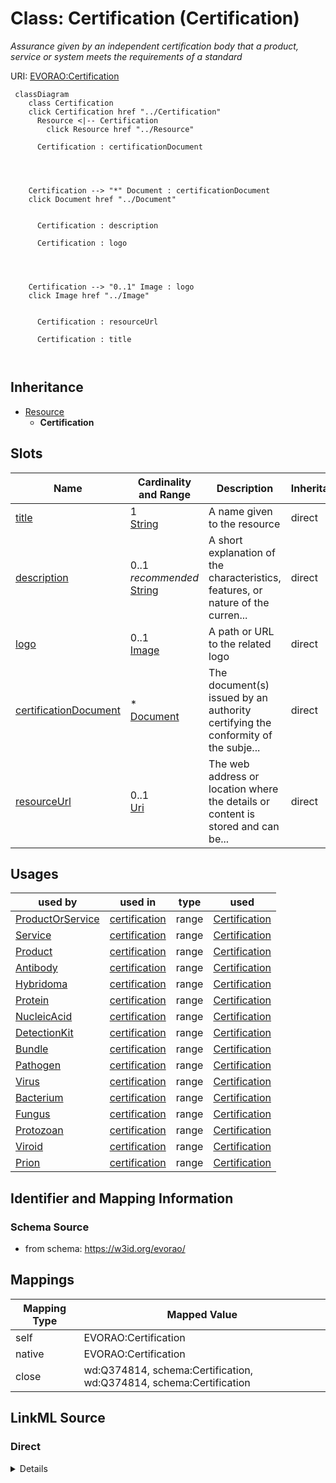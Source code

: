 

# Class: Certification (Certification) 


_Assurance given by an independent certification body that a product, service or system meets the requirements of a standard_





URI: [EVORAO:Certification](https://w3id.org/evorao/Certification)






```mermaid
 classDiagram
    class Certification
    click Certification href "../Certification"
      Resource <|-- Certification
        click Resource href "../Resource"
      
      Certification : certificationDocument
        
          
    
    
    Certification --> "*" Document : certificationDocument
    click Document href "../Document"

        
      Certification : description
        
      Certification : logo
        
          
    
    
    Certification --> "0..1" Image : logo
    click Image href "../Image"

        
      Certification : resourceUrl
        
      Certification : title
        
      
```





## Inheritance
* [Resource](Resource.md)
    * **Certification**



## Slots

| Name | Cardinality and Range | Description | Inheritance |
| ---  | --- | --- | --- |
| [title](title.md) | 1 <br/> [String](String.md) | A name given to the resource | direct |
| [description](description.md) | 0..1 _recommended_ <br/> [String](String.md) | A short explanation of the characteristics, features, or nature of the curren... | direct |
| [logo](logo.md) | 0..1 <br/> [Image](Image.md) | A path or URL to the related logo | direct |
| [certificationDocument](certificationDocument.md) | * <br/> [Document](Document.md) | The document(s) issued by an authority certifying the conformity of the subje... | direct |
| [resourceUrl](resourceUrl.md) | 0..1 <br/> [Uri](Uri.md) | The web address or location where the details or content is stored and can be... | direct |





## Usages

| used by | used in | type | used |
| ---  | --- | --- | --- |
| [ProductOrService](ProductOrService.md) | [certification](certification.md) | range | [Certification](Certification.md) |
| [Service](Service.md) | [certification](certification.md) | range | [Certification](Certification.md) |
| [Product](Product.md) | [certification](certification.md) | range | [Certification](Certification.md) |
| [Antibody](Antibody.md) | [certification](certification.md) | range | [Certification](Certification.md) |
| [Hybridoma](Hybridoma.md) | [certification](certification.md) | range | [Certification](Certification.md) |
| [Protein](Protein.md) | [certification](certification.md) | range | [Certification](Certification.md) |
| [NucleicAcid](NucleicAcid.md) | [certification](certification.md) | range | [Certification](Certification.md) |
| [DetectionKit](DetectionKit.md) | [certification](certification.md) | range | [Certification](Certification.md) |
| [Bundle](Bundle.md) | [certification](certification.md) | range | [Certification](Certification.md) |
| [Pathogen](Pathogen.md) | [certification](certification.md) | range | [Certification](Certification.md) |
| [Virus](Virus.md) | [certification](certification.md) | range | [Certification](Certification.md) |
| [Bacterium](Bacterium.md) | [certification](certification.md) | range | [Certification](Certification.md) |
| [Fungus](Fungus.md) | [certification](certification.md) | range | [Certification](Certification.md) |
| [Protozoan](Protozoan.md) | [certification](certification.md) | range | [Certification](Certification.md) |
| [Viroid](Viroid.md) | [certification](certification.md) | range | [Certification](Certification.md) |
| [Prion](Prion.md) | [certification](certification.md) | range | [Certification](Certification.md) |






## Identifier and Mapping Information







### Schema Source


* from schema: https://w3id.org/evorao/




## Mappings

| Mapping Type | Mapped Value |
| ---  | ---  |
| self | EVORAO:Certification |
| native | EVORAO:Certification |
| close | wd:Q374814, schema:Certification, wd:Q374814, schema:Certification |







## LinkML Source

<!-- TODO: investigate https://stackoverflow.com/questions/37606292/how-to-create-tabbed-code-blocks-in-mkdocs-or-sphinx -->

### Direct

<details>
```yaml
name: Certification
description: Assurance given by an independent certification body that a product,
  service or system meets the requirements of a standard
title: Certification
from_schema: https://w3id.org/evorao/
close_mappings:
- wd:Q374814
- schema:Certification
- wd:Q374814
- schema:Certification
is_a: Resource
slots:
- title
- description
- logo
- certificationDocument
- resourceUrl
slot_usage:
  title:
    name: title
    description: A name given to the resource
    title: title
    comments:
    - 'The title of the item should be as short and descriptive as possible. E.g.
      for virus products it should basically be based on the following Pattern:

      ''Virus name'', ''virus host type'', ''collection year'', ''country of collection''
      ex ''suspected epidemiological origin'', ''genotype'', ''strain'', ''variant
      name or specific feature'
    close_mappings:
    - rdfs:label
    slot_uri: dct:title
    domain_of:
    - Certification
    - Dataset
    - DataService
    - Publication
    - Term
    - License
    range: string
    required: true
    multivalued: false
  description:
    name: description
    description: A short explanation of the characteristics, features, or nature of
      the current item
    title: description
    comments:
    - 'Describe this item in few lines. This description will serve as a summary to
      present the resource.

      '
    close_mappings:
    - schema:description
    slot_uri: dct:description
    domain_of:
    - Certification
    - Dataset
    - DataService
    - Term
    - PersonOrOrganization
    - File
    - ContactPoint
    - License
    range: string
    required: false
    recommended: true
    multivalued: false
  logo:
    name: logo
    description: A path or URL to the related logo
    title: logo
    domain_of:
    - Certification
    - PersonOrOrganization
    - License
    range: Image
    required: false
    multivalued: false
  certificationDocument:
    name: certificationDocument
    description: The document(s) issued by an authority certifying the conformity
      of the subject to the applicable scheme, including, as the case may be, the
      documents attesting the equivalence to another certification scheme.
    title: certification document
    domain_of:
    - Certification
    range: Document
    required: false
    multivalued: true
  resourceUrl:
    name: resourceUrl
    description: The web address or location where the details or content is stored
      and can be accessed or downloaded.
    title: resource URL
    close_mappings:
    - schema:url
    domain_of:
    - Certification
    - License
    range: uri
    required: false
    multivalued: false

```
</details>

### Induced

<details>
```yaml
name: Certification
description: Assurance given by an independent certification body that a product,
  service or system meets the requirements of a standard
title: Certification
from_schema: https://w3id.org/evorao/
close_mappings:
- wd:Q374814
- schema:Certification
- wd:Q374814
- schema:Certification
is_a: Resource
slot_usage:
  title:
    name: title
    description: A name given to the resource
    title: title
    comments:
    - 'The title of the item should be as short and descriptive as possible. E.g.
      for virus products it should basically be based on the following Pattern:

      ''Virus name'', ''virus host type'', ''collection year'', ''country of collection''
      ex ''suspected epidemiological origin'', ''genotype'', ''strain'', ''variant
      name or specific feature'
    close_mappings:
    - rdfs:label
    slot_uri: dct:title
    domain_of:
    - Certification
    - Dataset
    - DataService
    - Publication
    - Term
    - License
    range: string
    required: true
    multivalued: false
  description:
    name: description
    description: A short explanation of the characteristics, features, or nature of
      the current item
    title: description
    comments:
    - 'Describe this item in few lines. This description will serve as a summary to
      present the resource.

      '
    close_mappings:
    - schema:description
    slot_uri: dct:description
    domain_of:
    - Certification
    - Dataset
    - DataService
    - Term
    - PersonOrOrganization
    - File
    - ContactPoint
    - License
    range: string
    required: false
    recommended: true
    multivalued: false
  logo:
    name: logo
    description: A path or URL to the related logo
    title: logo
    domain_of:
    - Certification
    - PersonOrOrganization
    - License
    range: Image
    required: false
    multivalued: false
  certificationDocument:
    name: certificationDocument
    description: The document(s) issued by an authority certifying the conformity
      of the subject to the applicable scheme, including, as the case may be, the
      documents attesting the equivalence to another certification scheme.
    title: certification document
    domain_of:
    - Certification
    range: Document
    required: false
    multivalued: true
  resourceUrl:
    name: resourceUrl
    description: The web address or location where the details or content is stored
      and can be accessed or downloaded.
    title: resource URL
    close_mappings:
    - schema:url
    domain_of:
    - Certification
    - License
    range: uri
    required: false
    multivalued: false
attributes:
  title:
    name: title
    description: A name given to the resource
    title: title
    comments:
    - 'The title of the item should be as short and descriptive as possible. E.g.
      for virus products it should basically be based on the following Pattern:

      ''Virus name'', ''virus host type'', ''collection year'', ''country of collection''
      ex ''suspected epidemiological origin'', ''genotype'', ''strain'', ''variant
      name or specific feature'
    from_schema: https://w3id.org/evorao/
    close_mappings:
    - rdfs:label
    rank: 1000
    slot_uri: dct:title
    alias: title
    owner: Certification
    domain_of:
    - Certification
    - Dataset
    - DataService
    - Publication
    - Term
    - License
    range: string
    required: true
    multivalued: false
  description:
    name: description
    description: A short explanation of the characteristics, features, or nature of
      the current item
    title: description
    comments:
    - 'Describe this item in few lines. This description will serve as a summary to
      present the resource.

      '
    from_schema: https://w3id.org/evorao/
    exact_mappings:
    - schema:description
    - schema:description
    close_mappings:
    - schema:description
    rank: 1000
    slot_uri: dct:description
    alias: description
    owner: Certification
    domain_of:
    - Certification
    - Dataset
    - DataService
    - Term
    - PersonOrOrganization
    - File
    - ContactPoint
    - License
    range: string
    required: false
    recommended: true
    multivalued: false
  logo:
    name: logo
    description: A path or URL to the related logo
    title: logo
    from_schema: https://w3id.org/evorao/
    rank: 1000
    alias: logo
    owner: Certification
    domain_of:
    - Certification
    - PersonOrOrganization
    - License
    range: Image
    required: false
    multivalued: false
  certificationDocument:
    name: certificationDocument
    description: The document(s) issued by an authority certifying the conformity
      of the subject to the applicable scheme, including, as the case may be, the
      documents attesting the equivalence to another certification scheme.
    title: certification document
    from_schema: https://w3id.org/evorao/
    rank: 1000
    alias: certificationDocument
    owner: Certification
    domain_of:
    - Certification
    range: Document
    required: false
    multivalued: true
  resourceUrl:
    name: resourceUrl
    description: The web address or location where the details or content is stored
      and can be accessed or downloaded.
    title: resource URL
    from_schema: https://w3id.org/evorao/
    exact_mappings:
    - dct:license
    close_mappings:
    - schema:url
    rank: 1000
    alias: resourceUrl
    owner: Certification
    domain_of:
    - Certification
    - License
    range: uri
    required: false
    multivalued: false

```
</details>